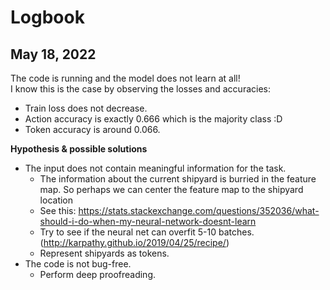 # Logbook

## May 18, 2022
The code is running and the model does not learn at all!  
I know this is the case by observing the losses and accuracies:  
- Train loss does not decrease.  
- Action accuracy is exactly 0.666 which is the majority class :D
- Token accuracy is around 0.066.  

**Hypothesis & possible solutions**
- The input does not contain meaningful information for the task.
  - The information about the current shipyard is burried in the feature map. So perhaps we can center the feature map to the shipyard location
  - See this: https://stats.stackexchange.com/questions/352036/what-should-i-do-when-my-neural-network-doesnt-learn
  - Try to see if the neural net can overfit 5-10 batches. (http://karpathy.github.io/2019/04/25/recipe/)
  - Represent shipyards as tokens.
- The code is not bug-free.
  - Perform deep proofreading.